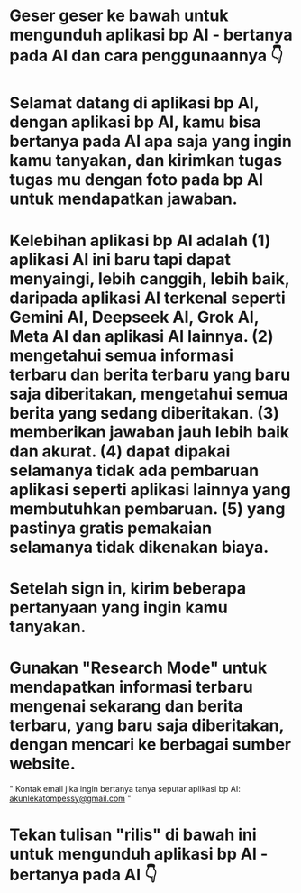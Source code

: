 # Geser geser ke bawah untuk mengunduh aplikasi bp AI - bertanya pada AI dan cara penggunaannya 👇
 
# Selamat datang di aplikasi bp AI, dengan aplikasi bp AI, kamu bisa bertanya pada AI apa saja yang ingin kamu tanyakan, dan kirimkan tugas tugas mu dengan foto pada bp AI untuk mendapatkan jawaban.

# Kelebihan aplikasi bp AI adalah (1) aplikasi AI ini baru tapi dapat menyaingi, lebih canggih, lebih baik, daripada aplikasi AI terkenal seperti Gemini AI, Deepseek AI, Grok AI, Meta AI dan aplikasi AI lainnya. (2) mengetahui semua informasi terbaru dan berita terbaru yang baru saja diberitakan, mengetahui semua berita yang sedang diberitakan. (3) memberikan jawaban jauh lebih baik dan akurat. (4) dapat dipakai selamanya tidak ada pembaruan aplikasi seperti aplikasi lainnya yang membutuhkan pembaruan. (5) yang pastinya gratis pemakaian selamanya tidak dikenakan biaya.

# Setelah sign in, kirim beberapa pertanyaan yang ingin kamu tanyakan.

# Gunakan "Research Mode" untuk mendapatkan informasi terbaru mengenai sekarang dan berita terbaru, yang baru saja diberitakan, dengan mencari ke berbagai sumber website.

" Kontak email jika ingin bertanya tanya seputar aplikasi bp AI: akunlekatompessy@gmail.com "

# Tekan tulisan "rilis" di bawah ini untuk mengunduh aplikasi bp AI - bertanya pada AI 👇
